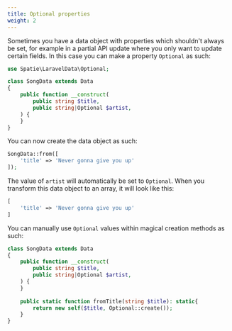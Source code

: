 ```yaml
---
title: Optional properties
weight: 2
---
```


Sometimes you have a data object with properties which shouldn't always be set, for example in a partial API update where you only want to update certain fields. In this case you can make a property `Optional` as such:

```php
use Spatie\LaravelData\Optional;

class SongData extends Data
{
    public function __construct(
        public string $title,
        public string|Optional $artist,
    ) {
    }
}
```

You can now create the data object as such:

```php
SongData::from([
    'title' => 'Never gonna give you up'
]);
```

The value of `artist` will automatically be set to `Optional`. When you transform this data object to an array, it will look like this:

```php
[
    'title' => 'Never gonna give you up'
]
```

You can manually use `Optional` values within magical creation methods as such:

```php
class SongData extends Data
{
    public function __construct(
        public string $title,
        public string|Optional $artist,
    ) {
    }
    
    public static function fromTitle(string $title): static{
        return new self($title, Optional::create());
    }
}
```

